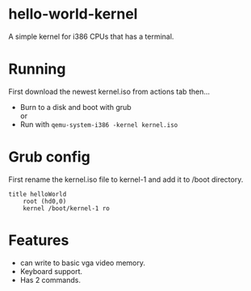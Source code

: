 # hello-world-kernel
A simple kernel for i386 CPUs that has a terminal.

# Running
First download the newest kernel.iso from actions tab then...
 * Burn to a disk and boot with grub  
 or
 * Run with `qemu-system-i386 -kernel kernel.iso`
# Grub config
First rename the kernel.iso file to kernel-1 and add it to /boot directory.
```
title helloWorld
	root (hd0,0)
	kernel /boot/kernel-1 ro
```
# Features
 * can write to basic vga video memory.
 * Keyboard support.
 * Has 2 commands.
